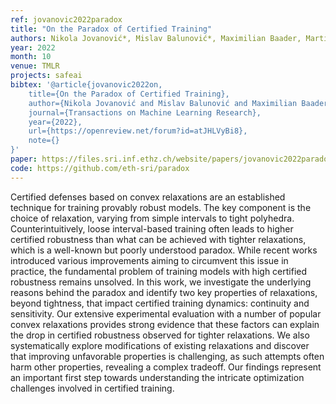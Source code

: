 ```yaml
---
ref: jovanovic2022paradox
title: "On the Paradox of Certified Training"
authors: Nikola Jovanović*, Mislav Balunović*, Maximilian Baader, Martin Vechev
year: 2022
month: 10
venue: TMLR
projects: safeai
bibtex: '@article{jovanovic2022on,
    title={On the Paradox of Certified Training},
    author={Nikola Jovanović and Mislav Balunović and Maximilian Baader and Martin Vechev},
    journal={Transactions on Machine Learning Research},
    year={2022},
    url={https://openreview.net/forum?id=atJHLVyBi8},
    note={}
}'
paper: https://files.sri.inf.ethz.ch/website/papers/jovanovic2022paradox.pdf
code: https://github.com/eth-sri/paradox
---
```


Certified defenses based on convex relaxations are an established technique for training provably robust models. The key component is the choice of relaxation, varying from simple intervals to tight polyhedra. Counterintuitively, loose interval-based training often leads to higher certified robustness than what can be achieved with tighter relaxations, which is a well-known but poorly understood paradox. While recent works introduced various improvements aiming to circumvent this issue in practice, the fundamental problem of training models with high certified robustness remains unsolved. In this work, we investigate the underlying reasons behind the paradox and identify two key properties of relaxations, beyond tightness, that impact certified training dynamics: continuity and sensitivity. Our extensive experimental evaluation with a number of popular convex relaxations provides strong evidence that these factors can explain the drop in certified robustness observed for tighter relaxations. We also systematically explore modifications of existing relaxations and discover that improving unfavorable properties is challenging, as such attempts often harm other properties, revealing a complex tradeoff. Our findings represent an important first step towards understanding the intricate optimization challenges involved in certified training.
